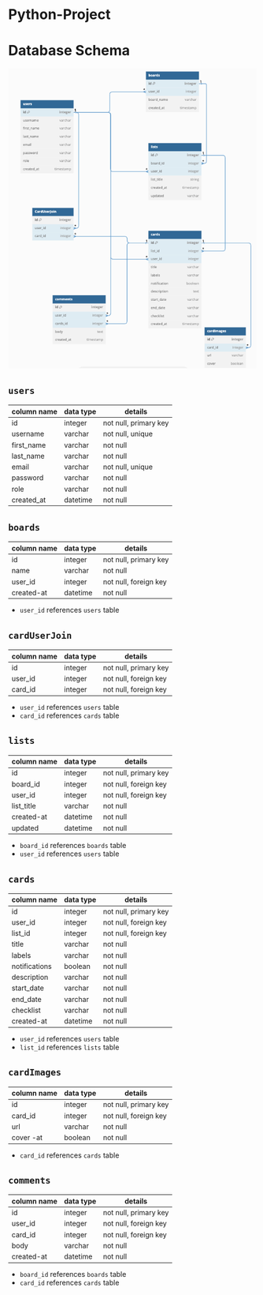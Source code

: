 # Python-Project

# **Database Schema**

![database-schema]

[database-schema]: ./images/Database_Schema.png

## `users`

| column name | data type | details               |
| ----------- | --------- | --------------------- |
| id          | integer   | not null, primary key |
| username    | varchar   | not null, unique      |
| first_name  | varchar   | not null              |
| last_name   | varchar   | not null              |
| email       | varchar   | not null, unique      |
| password    | varchar   | not null              |
| role        | varchar   | not null              |
| created_at  | datetime  | not null              |

## `boards`

| column name | data type | details               |
| ----------- | --------- | --------------------- |
| id          | integer   | not null, primary key |
| name        | varchar   | not null              |
| user_id     | integer   | not null, foreign key |
| created-at  | datetime  | not null              |

- `user_id` references `users` table

## `cardUserJoin`

| column name | data type | details               |
| ----------- | --------- | --------------------- |
| id          | integer   | not null, primary key |
| user_id     | integer   | not null, foreign key |
| card_id     | integer   | not null, foreign key |

- `user_id` references `users` table
- `card_id` references `cards` table

## `lists`

| column name | data type | details               |
| ----------- | --------- | --------------------- |
| id          | integer   | not null, primary key |
| board_id    | integer   | not null, foreign key |
| user_id     | integer   | not null, foreign key |
| list_title  | varchar   | not null              |
| created-at  | datetime  | not null              |
| updated     | datetime  | not null              |

- `board_id` references `boards` table
- `user_id` references `users` table

## `cards`

| column name   | data type | details               |
| ------------- | --------- | --------------------- |
| id            | integer   | not null, primary key |
| user_id       | integer   | not null, foreign key |
| list_id       | integer   | not null, foreign key |
| title         | varchar   | not null              |
| labels        | varchar   | not null              |
| notifications | boolean   | not null              |
| description   | varchar   | not null              |
| start_date    | varchar   | not null              |
| end_date      | varchar   | not null              |
| checklist     | varchar   | not null              |
| created-at    | datetime  | not null              |

- `user_id` references `users` table
- `list_id` references `lists` table

## `cardImages`

| column name | data type | details               |
| ----------- | --------- | --------------------- |
| id          | integer   | not null, primary key |
| card_id     | integer   | not null, foreign key |
| url         | varchar   | not null              |
| cover -at   | boolean   | not null              |

- `card_id` references `cards` table

## `comments`

| column name | data type | details               |
| ----------- | --------- | --------------------- |
| id          | integer   | not null, primary key |
| user_id     | integer   | not null, foreign key |
| card_id     | integer   | not null, foreign key |
| body        | varchar   | not null              |
| created-at  | datetime  | not null              |

- `board_id` references `boards` table
- `card_id` references `cards` table
